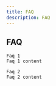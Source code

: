```yaml
---
title: FAQ
description: FAQ
---
```


## FAQ

    Faq 1
    Faq 1 content

    Faq 2
    Faq 2 content